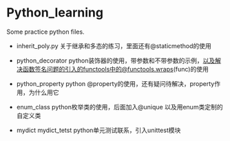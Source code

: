 # Python_learning
Some practice python files.

- inherit_poly.py 关于继承和多态的练习，里面还有@staticmethod的使用

- python_decorator python装饰器的使用，带参数和不带参数的示例，以及解决函数签名问题的引入的functools中的@functools.wraps(func)的使用

- python_property  python @property的使用，还有疑问待解决，property作用，为什么用它

- enum_class       python枚举类的使用，后面加入@unique 以及用enum类定制的自定义类

- mydict mydict_tetst   python单元测试联系，引入unittest模块


